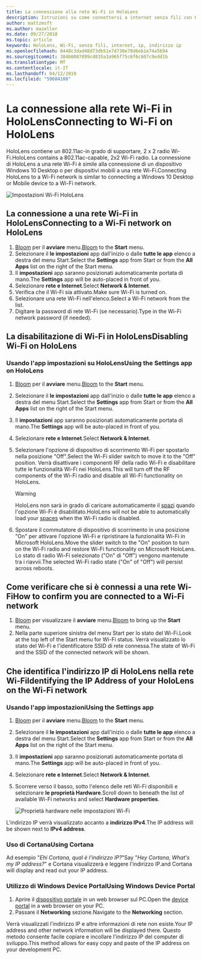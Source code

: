 ```yaml
---
title: La connessione alla rete Wi-Fi in HoloLens
description: Istruzioni su come connettersi a internet senza fili con HoloLens e su come identificare l'indirizzo IP del dispositivo.
author: mattzmsft
ms.author: mazeller
ms.date: 09/27/2018
ms.topic: article
keywords: HoloLens, Wi-Fi, senza fili, internet, ip, indirizzo ip
ms.openlocfilehash: 0440c3dad48d73db51e7d730e79d6eb1e74a5694
ms.sourcegitcommit: 384b0087899cd835a3a965f75c6f6c607c9edd1b
ms.translationtype: MT
ms.contentlocale: it-IT
ms.lasthandoff: 04/12/2019
ms.locfileid: "59604108"
---
```

# <a name="connecting-to-wi-fi-on-hololens"></a><span data-ttu-id="68199-104">La connessione alla rete Wi-Fi in HoloLens</span><span class="sxs-lookup"><span data-stu-id="68199-104">Connecting to Wi-Fi on HoloLens</span></span>

<span data-ttu-id="68199-105">HoloLens contiene un 802.11ac-in grado di supportare, 2 x 2 radio Wi-Fi.</span><span class="sxs-lookup"><span data-stu-id="68199-105">HoloLens contains a 802.11ac-capable, 2x2 Wi-Fi radio.</span></span> <span data-ttu-id="68199-106">La connessione di HoloLens a una rete Wi-Fi è simile alla connessione di un dispositivo Windows 10 Desktop o per dispositivi mobili a una rete Wi-Fi.</span><span class="sxs-lookup"><span data-stu-id="68199-106">Connecting HoloLens to a Wi-Fi network is similar to connecting a Windows 10 Desktop or Mobile device to a Wi-Fi network.</span></span>

![Impostazioni Wi-Fi HoloLens](images/wifi-hololens-600px.jpg)

## <a name="connecting-to-a-wi-fi-network-on-hololens"></a><span data-ttu-id="68199-108">La connessione a una rete Wi-Fi in HoloLens</span><span class="sxs-lookup"><span data-stu-id="68199-108">Connecting to a Wi-Fi network on HoloLens</span></span>

1. <span data-ttu-id="68199-109">[Bloom](gestures.md#bloom) per il **avviare** menu.</span><span class="sxs-lookup"><span data-stu-id="68199-109">[Bloom](gestures.md#bloom) to the **Start** menu.</span></span>
2. <span data-ttu-id="68199-110">Selezionare il **le impostazioni** app dall'inizio o dalle **tutte le app** elenco a destra del menu Start.</span><span class="sxs-lookup"><span data-stu-id="68199-110">Select the **Settings** app from Start or from the **All Apps** list on the right of the Start menu.</span></span>
3. <span data-ttu-id="68199-111">Il **impostazioni** app saranno posizionati automaticamente portata di mano.</span><span class="sxs-lookup"><span data-stu-id="68199-111">The **Settings** app will be auto-placed in front of you.</span></span>
4. <span data-ttu-id="68199-112">Selezionare **rete e Internet**.</span><span class="sxs-lookup"><span data-stu-id="68199-112">Select **Network & Internet**.</span></span>
5. <span data-ttu-id="68199-113">Verifica che il Wi-Fi sia attivato.</span><span class="sxs-lookup"><span data-stu-id="68199-113">Make sure Wi-Fi is turned on.</span></span>
6. <span data-ttu-id="68199-114">Selezionare una rete Wi-Fi nell'elenco.</span><span class="sxs-lookup"><span data-stu-id="68199-114">Select a Wi-Fi network from the list.</span></span>
7. <span data-ttu-id="68199-115">Digitare la password di rete Wi-Fi (se necessario).</span><span class="sxs-lookup"><span data-stu-id="68199-115">Type in the Wi-Fi network password (if needed).</span></span>

## <a name="disabling-wi-fi-on-hololens"></a><span data-ttu-id="68199-116">La disabilitazione di Wi-Fi in HoloLens</span><span class="sxs-lookup"><span data-stu-id="68199-116">Disabling Wi-Fi on HoloLens</span></span>

### <a name="using-the-settings-app-on-hololens"></a><span data-ttu-id="68199-117">Usando l'app impostazioni su HoloLens</span><span class="sxs-lookup"><span data-stu-id="68199-117">Using the Settings app on HoloLens</span></span>

1. <span data-ttu-id="68199-118">[Bloom](gestures.md#bloom) per il **avviare** menu.</span><span class="sxs-lookup"><span data-stu-id="68199-118">[Bloom](gestures.md#bloom) to the **Start** menu.</span></span>
2. <span data-ttu-id="68199-119">Selezionare il **le impostazioni** app dall'inizio o dalle **tutte le app** elenco a destra del menu Start.</span><span class="sxs-lookup"><span data-stu-id="68199-119">Select the **Settings** app from Start or from the **All Apps** list on the right of the Start menu.</span></span>
3. <span data-ttu-id="68199-120">Il **impostazioni** app saranno posizionati automaticamente portata di mano.</span><span class="sxs-lookup"><span data-stu-id="68199-120">The **Settings** app will be auto-placed in front of you.</span></span>
4. <span data-ttu-id="68199-121">Selezionare **rete e Internet**.</span><span class="sxs-lookup"><span data-stu-id="68199-121">Select **Network & Internet**.</span></span>
5. <span data-ttu-id="68199-122">Selezionare l'opzione di dispositivo di scorrimento Wi-Fi per spostarlo nella posizione "Off".</span><span class="sxs-lookup"><span data-stu-id="68199-122">Select the Wi-Fi slider switch to move it to the "Off" position.</span></span> <span data-ttu-id="68199-123">Verrà disattivare i componenti RF della radio Wi-Fi e disabilitare tutte le funzionalità Wi-Fi nei HoloLens.</span><span class="sxs-lookup"><span data-stu-id="68199-123">This will turn off the RF components of the Wi-Fi radio and disable all Wi-Fi functionality on HoloLens.</span></span> 

    >[!WARNING]
    ><span data-ttu-id="68199-124">HoloLens non sarà in grado di caricare automaticamente il [spazi](environment-considerations-for-hololens.md#spaces) quando l'opzione Wi-Fi è disabilitato.</span><span class="sxs-lookup"><span data-stu-id="68199-124">HoloLens will not be able to automatically load your [spaces](environment-considerations-for-hololens.md#spaces) when the Wi-Fi radio is disabled.</span></span>
    
6. <span data-ttu-id="68199-125">Spostare il commutatore di dispositivo di scorrimento in una posizione "On" per attivare l'opzione Wi-Fi e ripristinare la funzionalità Wi-Fi in Microsoft HoloLens.</span><span class="sxs-lookup"><span data-stu-id="68199-125">Move the slider switch to the "On" position to turn on the Wi-Fi radio and restore Wi-Fi functionality on Microsoft HoloLens.</span></span> <span data-ttu-id="68199-126">Lo stato di radio Wi-Fi selezionato ("On" di "Off") vengono mantenute tra i riavvii.</span><span class="sxs-lookup"><span data-stu-id="68199-126">The selected Wi-Fi radio state ("On" of "Off") will persist across reboots.</span></span>

## <a name="how-to-confirm-you-are-connected-to-a-wi-fi-network"></a><span data-ttu-id="68199-127">Come verificare che si è connessi a una rete Wi-Fi</span><span class="sxs-lookup"><span data-stu-id="68199-127">How to confirm you are connected to a Wi-Fi network</span></span>

1. <span data-ttu-id="68199-128">[Bloom](gestures.md#bloom) per visualizzare il **avviare** menu.</span><span class="sxs-lookup"><span data-stu-id="68199-128">[Bloom](gestures.md#bloom) to bring up the **Start** menu.</span></span>
2. <span data-ttu-id="68199-129">Nella parte superiore sinistra del menu Start per lo stato del Wi-Fi.</span><span class="sxs-lookup"><span data-stu-id="68199-129">Look at the top left of the Start menu for Wi-Fi status.</span></span> <span data-ttu-id="68199-130">Verrà visualizzato lo stato del Wi-Fi e l'identificatore SSID di rete connessa.</span><span class="sxs-lookup"><span data-stu-id="68199-130">The state of Wi-Fi and the SSID of the connected network will be shown.</span></span>

## <a name="identifying-the-ip-address-of-your-hololens-on-the-wi-fi-network"></a><span data-ttu-id="68199-131">Che identifica l'indirizzo IP di HoloLens nella rete Wi-Fi</span><span class="sxs-lookup"><span data-stu-id="68199-131">Identifying the IP Address of your HoloLens on the Wi-Fi network</span></span>

### <a name="using-the-settings-app"></a><span data-ttu-id="68199-132">Usando l'app impostazioni</span><span class="sxs-lookup"><span data-stu-id="68199-132">Using the Settings app</span></span>

1. <span data-ttu-id="68199-133">[Bloom](gestures.md#bloom) per il **avviare** menu.</span><span class="sxs-lookup"><span data-stu-id="68199-133">[Bloom](gestures.md#bloom) to the **Start** menu.</span></span>
2. <span data-ttu-id="68199-134">Selezionare il **le impostazioni** app dall'inizio o dalle **tutte le app** elenco a destra del menu Start.</span><span class="sxs-lookup"><span data-stu-id="68199-134">Select the **Settings** app from Start or from the **All Apps** list on the right of the Start menu.</span></span>
3. <span data-ttu-id="68199-135">Il **impostazioni** app saranno posizionati automaticamente portata di mano.</span><span class="sxs-lookup"><span data-stu-id="68199-135">The **Settings** app will be auto-placed in front of you.</span></span>
4. <span data-ttu-id="68199-136">Selezionare **rete e Internet**.</span><span class="sxs-lookup"><span data-stu-id="68199-136">Select **Network & Internet**.</span></span>
5. <span data-ttu-id="68199-137">Scorrere verso il basso, sotto l'elenco delle reti Wi-Fi disponibili e selezionare **le proprietà Hardware**.</span><span class="sxs-lookup"><span data-stu-id="68199-137">Scroll down to beneath the list of available Wi-Fi networks and select **Hardware properties**.</span></span>

    ![Proprietà hardware nelle impostazioni Wi-Fi](images/wifi-hololens-hwdetails.jpg)

<span data-ttu-id="68199-139">L'indirizzo IP verrà visualizzato accanto a **indirizzo IPv4**.</span><span class="sxs-lookup"><span data-stu-id="68199-139">The IP address will be shown next to **IPv4 address**.</span></span>

### <a name="using-cortana"></a><span data-ttu-id="68199-140">Uso di Cortana</span><span class="sxs-lookup"><span data-stu-id="68199-140">Using Cortana</span></span>

<span data-ttu-id="68199-141">Ad esempio "*Ehi Cortana, qual è l'indirizzo IP?*"</span><span class="sxs-lookup"><span data-stu-id="68199-141">Say "*Hey Cortana, What's my IP address?*"</span></span> <span data-ttu-id="68199-142">e Cortana visualizzerà e leggere l'indirizzo IP.</span><span class="sxs-lookup"><span data-stu-id="68199-142">and Cortana will display and read out your IP address.</span></span>

### <a name="using-windows-device-portal"></a><span data-ttu-id="68199-143">Utilizzo di Windows Device Portal</span><span class="sxs-lookup"><span data-stu-id="68199-143">Using Windows Device Portal</span></span>

1. <span data-ttu-id="68199-144">Aprire il [dispositivo portale](using-the-windows-device-portal.md#networking) in un web browser sul PC.</span><span class="sxs-lookup"><span data-stu-id="68199-144">Open the [device portal](using-the-windows-device-portal.md#networking) in a web browser on your PC.</span></span>
2. <span data-ttu-id="68199-145">Passare il **Networking** sezione.</span><span class="sxs-lookup"><span data-stu-id="68199-145">Navigate to the **Networking** section.</span></span>

<span data-ttu-id="68199-146">Verrà visualizzati l'indirizzo IP e altre informazioni di rete non esiste.</span><span class="sxs-lookup"><span data-stu-id="68199-146">Your IP address and other network information will be displayed there.</span></span> <span data-ttu-id="68199-147">Questo metodo consente facile copiare e incollare l'indirizzo IP del computer di sviluppo.</span><span class="sxs-lookup"><span data-stu-id="68199-147">This method allows for easy copy and paste of the IP address on your development PC.</span></span>
